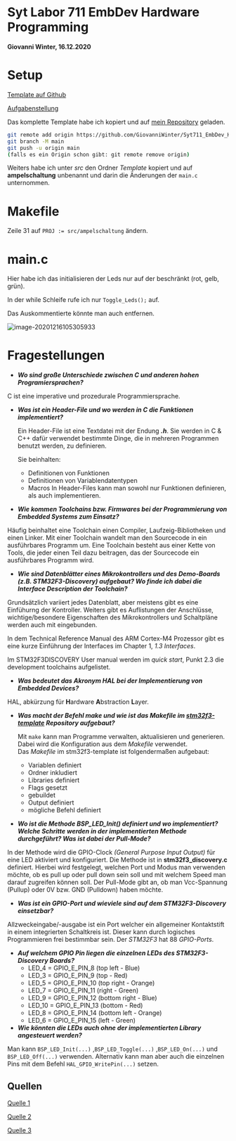 # Syt Labor 711 EmbDev Hardware Programming

**Giovanni Winter, 16.12.2020**

# Setup

[Template auf Github](https://github.com/mborko/stm32f3-template)

[Aufgabenstellung](https://elearning.tgm.ac.at/mod/assign/view.php?id=144370)

Das komplette Template habe ich kopiert und auf [mein Repository](https://github.com/GiovanniWinter/Syt711_EmbDev_HardwareProgramming) geladen.

```bash
git remote add origin https://github.com/GiovanniWinter/Syt711_EmbDev_HardwareProgramming.git
git branch -M main
git push -u origin main
(falls es ein Origin schon gibt: git remote remove origin)
```

Weiters habe ich unter *src* den Ordner *Template* kopiert und auf **ampelschaltung** unbenannt und darin die Änderungen der `main.c` unternommen.

# Makefile

Zeile 31 auf `PROJ := src/ampelschaltung` ändern.

# main.c

Hier habe ich das initialisieren der Leds nur auf der beschränkt (rot, gelb, grün). 

In der while Schleife rufe ich nur  `Toggle_Leds();` auf.

Das Auskommentierte könnte man auch entfernen.

![image-20201216105305933](C:\Users\Giovanni\AppData\Roaming\Typora\typora-user-images\image-20201216105305933.png)

# Fragestellungen

- ***Wo sind große Unterschiede zwischen C und anderen hohen Programiersprachen?***

C ist eine imperative und prozedurale Programmiersprache.

- ***Was ist ein Header-File und wo werden in C die Funktionen implementiert?***

  Ein Header-File ist eine Textdatei mit der Endung ***.h***. Sie werden in C & C++ dafür verwendet bestimmte Dinge, die in mehreren Programmen benutzt werden, zu definieren. 

  Sie beinhalten: 

  * Definitionen von Funktionen 
  * Definitionen von Variablendatentypen 
  * Macros In Header-Files kann man sowohl nur Funktionen definieren, als auch implementieren.

- ***Wie kommen Toolchains bzw. Firmwares bei der Programmierung von Embedded Systems zum Einsatz?***

Häufig beinhaltet eine Toolchain einen Compiler, Laufzeig-Bibliotheken und einen Linker.
Mit einer Toolchain wandelt man den Sourcecode in ein ausführbares Programm um. Eine Toolchain besteht aus einer Kette von Tools, die jeder einen Teil dazu beitragen, das der Sourcecode ein ausführbares Programm wird. 

- ***Wie sind Datenblätter eines Mikrokontrollers und des Demo-Boards (z.B. STM32F3-Discovery) aufgebaut? Wo finde ich dabei die Interface Description der Toolchain?***

Grundsätzlich variiert jedes Datenblatt, aber meistens gibt es eine Einfühurng der Kontroller. Weiters gibt es Auflistungen der Anschlüsse, wichtige/besondere Eigenschaften des Mikrokontrollers und Schaltpläne werden auch mit eingebunden.

In dem Technical Reference Manual des ARM Cortex-M4 Prozessor gibt es eine kurze Einführung der Interfaces im Chapter 1, *1.3 Interfaces*.

Im STM32F3DISCOVERY User manual werden im *quick start*, Punkt 2.3 die development toolchains aufgelistet.

- ***Was bedeutet das Akronym HAL bei der Implementierung von Embedded Devices?***

HAL, abkürzung für **H**ardware **A**bstraction **L**ayer.

- ***Was macht der Befehl make und wie ist das Makefile im [stm32f3-template](https://github.com/mborko/stm32f3-template) Repository aufgebaut?***

  Mit `make`  kann man Programme verwalten, aktualisieren und generieren. Dabei wird die Konfiguration aus dem *Makefile* verwendet.  
  Das *Makefile* im stm32f3-template ist folgendermaßen aufgebaut:   

  	* Variablen definiert  
  	* Ordner inkludiert 
  	* Libraries definiert 
  	* Flags gesetzt 
  	* gebuildet  
  	* Output definiert  
  	* mögliche Befehl definiert

- ***Wo ist die Methode BSP_LED_Init() definiert und wo implementiert? Welche Schritte werden in der implementierten Methode durchgeführt? Was ist dabei der Pull-Mode?***

In der Methode wird die GPIO-Clock *(General Purpose Input Output)* für eine LED aktiviert und konfiguriert. 
Die Methode ist in **stm32f3_discovery.c** definiert.
Hierbei wird festgelegt, welchen Port und Modus man verwenden möchte, ob es pull up oder pull down sein soll und mit welchem Speed man darauf zugreifen können soll.
Der Pull-Mode gibt an, ob man Vcc-Spannung (Pullup) oder 0V bzw. GND (Pulldown) haben möchte.

- ***Was ist ein GPIO-Port und wieviele sind auf dem STM32F3-Discovery einsetzbar?***

Allzweckeingabe/-ausgabe ist ein Port welcher ein allgemeiner Kontaktstift in einem integrierten Schaltkreis ist. Dieser kann durch logisches Programmieren frei bestimmbar sein. Der *STM32F3* hat 88 *GPIO-Ports*.

- ***Auf welchem GPIO Pin liegen die einzelnen LEDs des STM32F3-Discovery Boards?***
  * LED_4  = GPIO_E_PIN_8  (top left  - Blue)   
  * LED_3  = GPIO_E_PIN_9  (top - Red)   
  * LED_5  = GPIO_E_PIN_10  (top right  - Orange)   
  * LED_7  = GPIO_E_PIN_11  (right  - Green)  
  * LED_9  = GPIO_E_PIN_12  (bottom right  - Blue)   
  * LED_10 = GPIO_E_PIN_13  (bottom  - Red)   
  * LED_8  = GPIO_E_PIN_14  (bottom left  - Orange)   
  * LED_6  = GPIO_E_PIN_15  (left  - Green)  
- ***Wie könnten die LEDs auch ohne der implementierten Library angesteuert werden?***

Man kann `BSP_LED_Init(...)` ,`BSP_LED_Toggle(...)` ,`BSP_LED_On(...)` und `BSP_LED_Off(...)` verwenden. 
Alternativ kann man aber auch die einzelnen Pins mit dem Befehl `HAL_GPIO_WritePin(...)` setzen.

## Quellen

[Quelle 1](https://www.w3schools.in/c-tutorial/custom-header-file-in-c/)

[Quelle 2](https://www.geeksforgeeks.org/header-files-in-c-c-with-examples/)

[Quelle 3](https://www.badprog.com/electronics-stm32-gpio-overview-with-the-stm32f3-discovery-board)